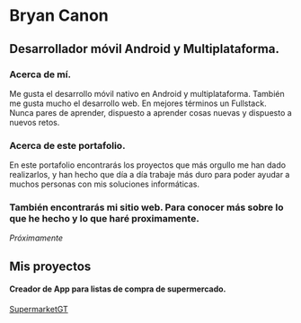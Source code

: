 # Bryan Canon
## Desarrollador móvil Android y Multiplataforma.

### Acerca de mí.
Me gusta el desarrollo móvil nativo en Android y multiplataforma. También me gusta mucho el desarrollo web. En mejores términos un Fullstack. Nunca pares de aprender, dispuesto a aprender cosas nuevas y dispuesto a nuevos retos.

### Acerca de este portafolio.

En este portafolio encontrarás los proyectos que más orgullo me han dado realizarlos, y han hecho que día a día trabaje más duro para poder ayudar a muchos personas con mis soluciones informáticas.

### También encontrarás mi sitio web. Para conocer más sobre lo que he hecho y lo que haré proximamente.


*Próximamente*

## Mis proyectos
#### Creador de App para listas de compra de supermercado.
[SupermarketGT](https://play.google.com/store/apps/details?id=gt.com.supergtapp&hl=es)


